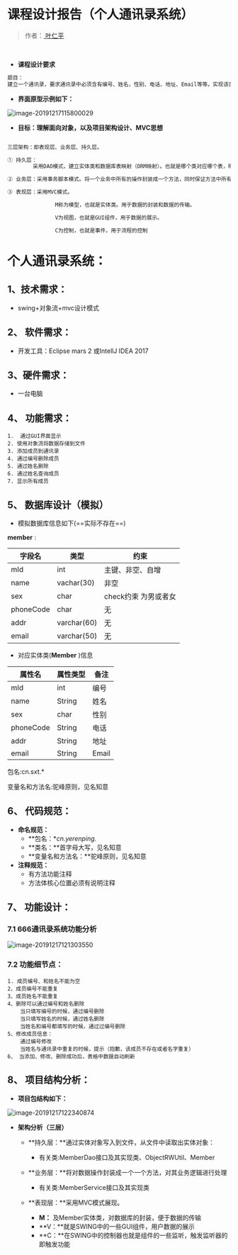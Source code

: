# 课程设计报告（个人通讯录系统）



> 作者：[ 叶仁平  ](www.yerenping.cn) 

​				

 



- **课程设计要求**

```java
题目：
建立一个通讯录，要求通讯录中必须含有编号、姓名，性别、电话、地址、Email等等。实现该类并包含添加、删除、修改、按姓名查等几个方法。编写主程序测试。 使用文件保存数据（保存的数据可以使用对象流写入文件）。
```

- **界面原型示例如下：**

![image-20191217115800029]( http://47.104.231.144:9999/other/myblog/image-20191217115800029.png )

- **目标：理解面向对象，以及项目架构设计、MVC思想**

```java

三层架构：即表现层、业务层、持久层。

① 持久层：
    	采用DAO模式，建立实体类和数据库表映射（ORM映射）。也就是哪个类对应哪个表，哪个属性对应哪个列。持久层的目的就是，完成对象数据和关系数据的转换。

② 业务层：采用事务脚本模式。将一个业务中所有的操作封装成一个方法，同时保证方法中所有的数据库更新操作，即保证同时成功或同时失败。避免部分成功部分失败引起的数据混乱操作。

③ 表现层：采用MVC模式。

               M称为模型，也就是实体类。用于数据的封装和数据的传输。

               V为视图，也就是GUI组件，用于数据的展示。

               C为控制，也就是事件，用于流程的控制
```





# 个人通讯录系统：



## 1、技术需求：

- swing+对象流+mvc设计模式



## 2、 软件需求：

- 开发工具：Eclipse mars 2 或IntellJ IDEA 2017



## 3、硬件需求：

- 一台电脑



## 4、 功能需求：

   	1.  通过GUI界面显示
   	2. 使用对象流将数据存储到文件
   	3. 添加成员到通讯录
   	4. 通过编号删除成员
   	5. 通过姓名删除
   	6. 通过姓名查询成员
   	7. 显示所有成员





## 5、 数据库设计（模拟）

- 模拟数据库信息如下(==实际不存在==)

**member** :

| 字段名    | 类型        | 约束                 |
| --------- | ----------- | -------------------- |
| mId       | int         | 主键、非空、自增     |
| name      | vachar(30)  | 非空                 |
| sex       | char        | check约束 为男或者女 |
| phoneCode | char        | 无                   |
| addr      | varchar(60) | 无                   |
| email     | varchar(50) | 无                   |

- 对应实体类(**Member** )信息

| 属性名    | 属性类型 | 备注  |
| --------- | -------- | ----- |
| mId       | int      | 编号  |
| name      | String   | 姓名  |
| sex       | char     | 性别  |
| phoneCode | String   | 电话  |
| addr      | String   | 地址  |
| email     | String   | Email |

包名:cn.sxt.*



变量名和方法名:驼峰原则，见名知意

## 6、 代码规范：

- **命名规范：**
  - **包名：**cn.yerenping.*
  - **类名：**首字母大写，见名知意
  - **变量名和方法名：**驼峰原则，见名知意
- **注释规范：**
  - 有方法功能注释
  - 方法体核心位置必须有说明注释

## 7、 功能设计：

### 	7.1 666通讯录系统功能分析

![image-20191217121303550](http://47.104.231.144:9999/other/myblog/image-20191217121303550.png)



### 		7.2 功能细节点：

```
1. 成员编号、和姓名不能为空
2、成员编号不能重复
3、成员姓名不能重复
4、删除可以通过编号和姓名删除
	当只填写编号的时候，通过编号删除
	当只填写姓名的时候，通过姓名删除
	当姓名和编号都填写的时候，通过过编号删除
5、修改成员信息：
	通过编号修改
	当姓名与通讯录中重复的时候，提示（抱歉，该成员不存在或者名字重复）
6、 当添加、修改、删除成功后，表格中数据自动刷新
```



## 8、 项目结构分析：

- **项目包结构如下：**



![image-20191217122340874](http://47.104.231.144:9999/other/myblog/image-20191217122340874.png)

- **架构分析（三层）**

  - **持久层：**通过实体对象写入到文件，从文件中读取出实体对象：
    - 有关类:MemberDao接口及其实现类、ObjectRWUtil、Member

  - **业务层：**将对数据操作封装成一个一个方法，对其业务逻辑进行处理
    - 有关类:MemberService接口及其实现类
  - **表现层：**采用MVC模式展现。
    - **M：** 及Member实体类，对数据库的封装，便于数据的传输
    - **V：**就是SWING中的一些GUI组件，用户数据的展示
    - **C：**在SWING中的控制器也就是组件的一些监听，触发监听器的即触发功能



